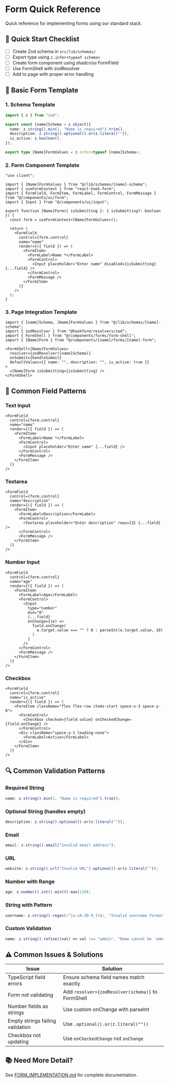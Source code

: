 # Form Quick Reference

Quick reference for implementing forms using our standard stack.

## 🚀 Quick Start Checklist

- [ ] Create Zod schema in `src/lib/schemas/`
- [ ] Export type using `z.infer<typeof schema>`
- [ ] Create form component using shadcn/ui FormField
- [ ] Use FormShell with zodResolver
- [ ] Add to page with proper error handling

## 📝 Basic Form Template

### 1. Schema Template

```typescript
import { z } from "zod";

export const [name]Schema = z.object({
  name: z.string().min(1, "Name is required").trim(),
  description: z.string().optional().or(z.literal("")),
  is_active: z.boolean(),
});

export type [Name]FormValues = z.infer<typeof [name]Schema>;
```

### 2. Form Component Template

```tsx
"use client";

import { [Name]FormValues } from "@/lib/schemas/[name]-schema";
import { useFormContext } from "react-hook-form";
import { FormField, FormItem, FormLabel, FormControl, FormMessage } from "@/components/ui/form";
import { Input } from "@/components/ui/input";

export function [Name]Form({ isSubmitting }: { isSubmitting?: boolean }) {
  const form = useFormContext<[Name]FormValues>();

  return (
    <FormField
      control={form.control}
      name="name"
      render={({ field }) => (
        <FormItem>
          <FormLabel>Name *</FormLabel>
          <FormControl>
            <Input placeholder="Enter name" disabled={isSubmitting} {...field} />
          </FormControl>
          <FormMessage />
        </FormItem>
      )}
    />
  );
}
```

### 3. Page Integration Template

```tsx
import { [name]Schema, [Name]FormValues } from "@/lib/schemas/[name]-schema";
import { zodResolver } from "@hookform/resolvers/zod";
import { FormShell } from "@/components/forms/form-shell";
import { [Name]Form } from "@/components/[name]/forms/[name]-form";

<FormShell<[Name]FormValues>
  resolver={zodResolver([name]Schema)}
  onSubmit={handleSubmit}
  defaultValues={{ name: "", description: "", is_active: true }}
>
  <[Name]Form isSubmitting={isSubmitting} />
</FormShell>
```

## 🎯 Common Field Patterns

### Text Input

```tsx
<FormField
  control={form.control}
  name="name"
  render={({ field }) => (
    <FormItem>
      <FormLabel>Name *</FormLabel>
      <FormControl>
        <Input placeholder="Enter name" {...field} />
      </FormControl>
      <FormMessage />
    </FormItem>
  )}
/>
```

### Textarea

```tsx
<FormField
  control={form.control}
  name="description"
  render={({ field }) => (
    <FormItem>
      <FormLabel>Description</FormLabel>
      <FormControl>
        <Textarea placeholder="Enter description" rows={3} {...field} />
      </FormControl>
      <FormMessage />
    </FormItem>
  )}
/>
```

### Number Input

```tsx
<FormField
  control={form.control}
  name="age"
  render={({ field }) => (
    <FormItem>
      <FormLabel>Age</FormLabel>
      <FormControl>
        <Input
          type="number"
          min="0"
          {...field}
          onChange={(e) =>
            field.onChange(
              e.target.value === "" ? 0 : parseInt(e.target.value, 10)
            )
          }
        />
      </FormControl>
      <FormMessage />
    </FormItem>
  )}
/>
```

### Checkbox

```tsx
<FormField
  control={form.control}
  name="is_active"
  render={({ field }) => (
    <FormItem className="flex flex-row items-start space-x-3 space-y-0">
      <FormControl>
        <Checkbox checked={field.value} onCheckedChange={field.onChange} />
      </FormControl>
      <div className="space-y-1 leading-none">
        <FormLabel>Active</FormLabel>
      </div>
    </FormItem>
  )}
/>
```

## 🔍 Common Validation Patterns

### Required String

```typescript
name: z.string().min(1, "Name is required").trim();
```

### Optional String (handles empty)

```typescript
description: z.string().optional().or(z.literal(""));
```

### Email

```typescript
email: z.string().email("Invalid email address");
```

### URL

```typescript
website: z.string().url("Invalid URL").optional().or(z.literal(""));
```

### Number with Range

```typescript
age: z.number().int().min(0).max(120);
```

### String with Pattern

```typescript
username: z.string().regex(/^[a-zA-Z0-9_]+$/, "Invalid username format");
```

### Custom Validation

```typescript
name: z.string().refine((val) => val !== "admin", "Name cannot be 'admin'");
```

## ⚠️ Common Issues & Solutions

| Issue                            | Solution                                          |
| -------------------------------- | ------------------------------------------------- |
| TypeScript field errors          | Ensure schema field names match exactly           |
| Form not validating              | Add `resolver={zodResolver(schema)}` to FormShell |
| Number fields as strings         | Use custom onChange with parseInt                 |
| Empty strings failing validation | Use `.optional().or(z.literal(""))`               |
| Checkbox not updating            | Use `onCheckedChange` not `onChange`              |

## 📚 Need More Detail?

See [FORM_IMPLEMENTATION.md](FORM_IMPLEMENTATION.md) for complete documentation.
